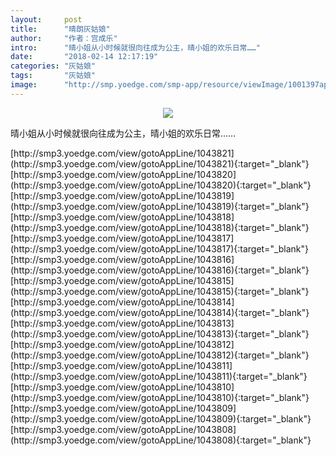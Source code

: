 ```yaml
---
layout:     post
title:      "晴朗灰姑娘"
author:     "作者：宫成乐"
intro:      "晴小姐从小时候就很向往成为公主，晴小姐的欢乐日常……"
date:       "2018-02-14 12:17:19"
categories: "灰姑娘"
tags:       "灰姑娘"
image:      "http://smp.yoedge.com/smp-app/resource/viewImage/1001397appline.png"
---
```

<div style="text-align: center">
<p><img src="http://smp.yoedge.com/smp-app/resource/viewImage/1001397appline.png"/></p>
</div>
<p class="post-meta">
<span>晴小姐从小时候就很向往成为公主，晴小姐的欢乐日常……</span>
</p>
[http://smp3.yoedge.com/view/gotoAppLine/1043821](http://smp3.yoedge.com/view/gotoAppLine/1043821){:target="_blank"}
[http://smp3.yoedge.com/view/gotoAppLine/1043820](http://smp3.yoedge.com/view/gotoAppLine/1043820){:target="_blank"}
[http://smp3.yoedge.com/view/gotoAppLine/1043819](http://smp3.yoedge.com/view/gotoAppLine/1043819){:target="_blank"}
[http://smp3.yoedge.com/view/gotoAppLine/1043818](http://smp3.yoedge.com/view/gotoAppLine/1043818){:target="_blank"}
[http://smp3.yoedge.com/view/gotoAppLine/1043817](http://smp3.yoedge.com/view/gotoAppLine/1043817){:target="_blank"}
[http://smp3.yoedge.com/view/gotoAppLine/1043816](http://smp3.yoedge.com/view/gotoAppLine/1043816){:target="_blank"}
[http://smp3.yoedge.com/view/gotoAppLine/1043815](http://smp3.yoedge.com/view/gotoAppLine/1043815){:target="_blank"}
[http://smp3.yoedge.com/view/gotoAppLine/1043814](http://smp3.yoedge.com/view/gotoAppLine/1043814){:target="_blank"}
[http://smp3.yoedge.com/view/gotoAppLine/1043813](http://smp3.yoedge.com/view/gotoAppLine/1043813){:target="_blank"}
[http://smp3.yoedge.com/view/gotoAppLine/1043812](http://smp3.yoedge.com/view/gotoAppLine/1043812){:target="_blank"}
[http://smp3.yoedge.com/view/gotoAppLine/1043811](http://smp3.yoedge.com/view/gotoAppLine/1043811){:target="_blank"}
[http://smp3.yoedge.com/view/gotoAppLine/1043810](http://smp3.yoedge.com/view/gotoAppLine/1043810){:target="_blank"}
[http://smp3.yoedge.com/view/gotoAppLine/1043809](http://smp3.yoedge.com/view/gotoAppLine/1043809){:target="_blank"}
[http://smp3.yoedge.com/view/gotoAppLine/1043808](http://smp3.yoedge.com/view/gotoAppLine/1043808){:target="_blank"}


